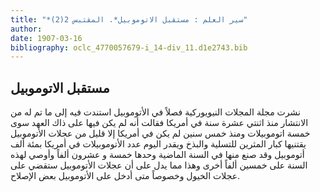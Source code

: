 ```yaml
---
title: "*سير العلم : مستقبل الاتوموبيل*. المقتبس 2(2)"
author: 
date: 1907-03-16
bibliography: oclc_4770057679-i_14-div_11.d1e2743.bib
---
```




##  مستقبل الاتوموبيل 


 نشرت  مجلة المجلات  النيويوركية فصلاً  في الأتوموبيل استندت فيه إلى ما تم له من الانتشار منذ  اثنتي  عشرة  سنة في أمريكا فقالت أنه لم يكن فيها على ذاك العهد سوى  خمسة  اتوموبيلات ومنذ  خمس  سنين لم يكن في أمريكا إلا قليل من عجلات الأتوموبيل يقتنيها كبار المثرين للتسلية والبذخ ويقدر اليوم عدد الأتوموبيلات في أمريكا بمئة  ألف  أتوموبيل وقد صنع منها في السنة الماضية وحدها  خمسة  و  عشرون  ألفاً   وأوصي لهذه السنة على  خمسين  ألفاً أخرى وهذا مما يدل على أن عجلات الأتوموبيل ستقضي على عجلات الخيول وخصوصاً متى أدخل على الأتوموبيل بعض الإصلاح. 
